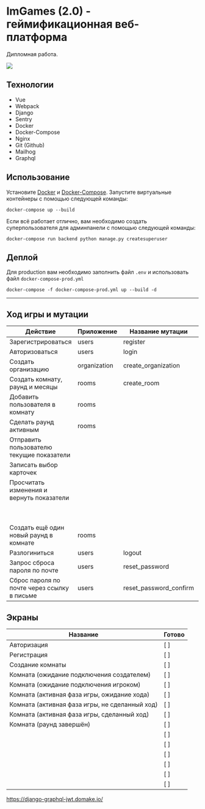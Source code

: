 # ImGames (2.0) - геймификационная веб-платформа

Дипломная работа.

<a href="https://github.com/Glazkoff/imgames">
    <img src="https://img.shields.io/static/v1?label=%D0%92%D0%B5%D1%80%D1%81%D0%B8%D1%8F&message=2.0&color=green" />
</a>

## Технологии

- Vue
- Webpack
- Django
- Sentry
- Docker
- Docker-Compose
- Nginx
- Git (Github)
- Mailhog
- Graphql

## Использование

Установите [Docker](https://docs.docker.com/install/) и [Docker-Compose](https://docs.docker.com/compose/). Запустите виртуальные контейнеры с помощью следующей команды:

`docker-compose up --build`

Если всё работает отлично, вам необходимо создать суперпользователя для админпанели с помощью следующей команды:

`docker-compose run backend python manage.py createsuperuser`

## Деплой

Для production вам необходимо заполнить файл `.env` и использовать файл `docker-compose-prod.yml`

`docker-compose -f docker-compose-prod.yml up --build -d`

---

## Ход игры и мутации

| Действие                                    | Приложение   | Название мутации       | Готово |
| ------------------------------------------- | ------------ | ---------------------- | ------ |
| Зарегистрироваться                          | users        | register               | [x]    |
| Авторизоваться                              | users        | login                  | [x]    |
| Создать организацию                         | organization | create_organization    | [x]    |
| Создать комнату, раунд и месяцы             | rooms        | create_room            | [x]    |
| Добавить пользователя в комнату             | rooms        |                        | [ ]    |
| Сделать раунд активным                      | rooms        |                        | [ ]    |
| Отправить пользователю текущие показатели   |              |                        | [ ]    |
| Записать выбор карточек                     |              |                        | [ ]    |
| Просчитать изменения и вернуть показатели   |              |                        | [ ]    |
|                                             |              |                        | [ ]    |
|                                             |              |                        | [ ]    |
| Создать ещё один новый раунд в комнате      | rooms        |                        | [ ]    |
| Разлогиниться                               | users        | logout                 | [x]    |
| Запрос сброса пароля по почте               | users        | reset_password         | [x]    |
| Сброс пароля по почте через ссылку в письме | users        | reset_password_confirm | [x]    |

## Экраны

| Название                                       | Готово |
| ---------------------------------------------- | ------ |
| Авторизация                                    | [ ]    |
| Регистрация                                    | [ ]    |
| Создание комнаты                               | [ ]    |
| Комната (ожидание подключения создателем)      | [ ]    |
| Комната (ожидание подключения игроком)         | [ ]    |
| Комната (активная фаза игры, ожидание хода)    | [ ]    |
| Комната (активная фаза игры, не сделанный ход) | [ ]    |
| Комната (активная фаза игры, сделанный ход)    | [ ]    |
| Комната (раунд завершён)                       | [ ]    |
|                                                | [ ]    |
|                                                | [ ]    |
|                                                | [ ]    |
|                                                | [ ]    |
|                                                | [ ]    |
|                                                | [ ]    |

https://django-graphql-jwt.domake.io/
